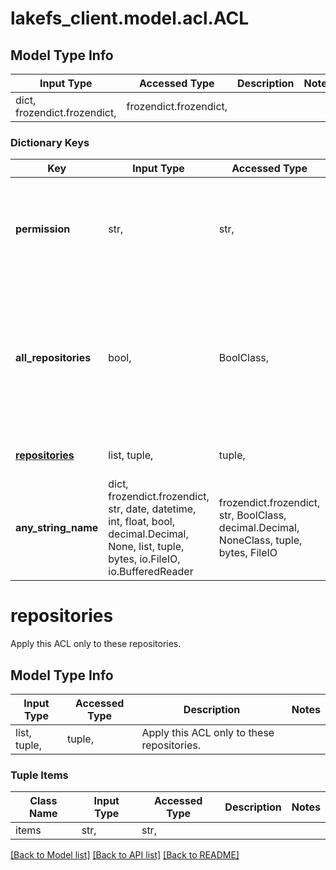 # lakefs_client.model.acl.ACL

## Model Type Info
Input Type | Accessed Type | Description | Notes
------------ | ------------- | ------------- | -------------
dict, frozendict.frozendict,  | frozendict.frozendict,  |  | 

### Dictionary Keys
Key | Input Type | Accessed Type | Description | Notes
------------ | ------------- | ------------- | ------------- | -------------
**permission** | str,  | str,  | Permission level to give this ACL.  \&quot;Read\&quot;, \&quot;Write\&quot;, \&quot;Super\&quot; and \&quot;Admin\&quot; are all supported.  | 
**all_repositories** | bool,  | BoolClass,  | If true, this ACL applies to all repositories, including those added in future.  Permission \&quot;Admin\&quot; allows changing ACLs, so this is necessarily true for that permission.  | [optional] 
**[repositories](#repositories)** | list, tuple,  | tuple,  | Apply this ACL only to these repositories. | [optional] 
**any_string_name** | dict, frozendict.frozendict, str, date, datetime, int, float, bool, decimal.Decimal, None, list, tuple, bytes, io.FileIO, io.BufferedReader | frozendict.frozendict, str, BoolClass, decimal.Decimal, NoneClass, tuple, bytes, FileIO | any string name can be used but the value must be the correct type | [optional]

# repositories

Apply this ACL only to these repositories.

## Model Type Info
Input Type | Accessed Type | Description | Notes
------------ | ------------- | ------------- | -------------
list, tuple,  | tuple,  | Apply this ACL only to these repositories. | 

### Tuple Items
Class Name | Input Type | Accessed Type | Description | Notes
------------- | ------------- | ------------- | ------------- | -------------
items | str,  | str,  |  | 

[[Back to Model list]](../../README.md#documentation-for-models) [[Back to API list]](../../README.md#documentation-for-api-endpoints) [[Back to README]](../../README.md)

